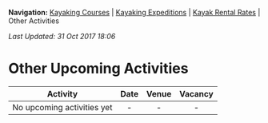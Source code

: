 **Navigation:** [Kayaking Courses](index) &#124; [Kayaking Expeditions](expedition) &#124; [Kayak Rental Rates](rental) &#124; Other Activities

_Last Updated: 31 Oct 2017 18:06_
# Other Upcoming Activities

Activity | Date | Venue | Vacancy
:---:|:---:|:---:|:---:
No upcoming activities yet|-|-|- 

